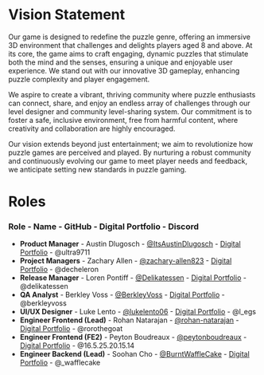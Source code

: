 # Vision Statement

Our game is designed to redefine the puzzle genre, offering an immersive 3D environment that challenges and delights players aged 8 and above. At its core, the game aims to craft engaging, dynamic puzzles that stimulate both the mind and the senses, ensuring a unique and enjoyable user experience. We stand out with our innovative 3D gameplay, enhancing puzzle complexity and player engagement.

We aspire to create a vibrant, thriving community where puzzle enthusiasts can connect, share, and enjoy an endless array of challenges through our level designer and community level-sharing system. Our commitment is to foster a safe, inclusive environment, free from harmful content, where creativity and collaboration are highly encouraged.

Our vision extends beyond just entertainment; we aim to revolutionize how puzzle games are perceived and played. By nurturing a robust community and continuously evolving our game to meet player needs and feedback, we anticipate setting new standards in puzzle gaming.

# Roles
### Role - Name - GitHub - Digital Portfolio - Discord
- **Product Manager** - Austin Dlugosch - [@ItsAustinDlugosch](https://github.com/ItsAustinDlugosch) - [Digital Portfolio](https://codermerlin.academy/users/austin-dlugosch/Digital%20Portfolio/index.html) - @ultra9711
- **Project Managers** - Zachary Allen - [@zachary-allen823](https://github.com/zachary-allen823) - [Digital Portfolio](https://codermerlin.academy/users/zachary-allen/Digital%20Portfolio/index.html) - @decheleron
- **Release Manager** - Loren Pontiff - [@Delikatessen](https://github.com/Delikatessen) - [Digital Portfolio](https://codermerlin.academy/users/loren-pontiff/Digital%20Portfolio/index.html) - @delikatessen
- **QA Analyst** - Berkley Voss - [@BerkleyVoss](https://github.com/BerkleyVoss) - [Digital Portfolio](https://codermerlin.academy/users/berkley-voss/Digital%20Portfolio/index.html) - @berkleyvoss
- **UI/UX Designer** - Luke Lento - [@lukelento06](https://github.com/lukelento06) - [Digital Portfolio](https://codermerlin.academy/users/luke-lento/Digital%20Portfolio/index.html) - @l_egs
- **Engineer Frontend (Lead)** - Rohan Natarajan - [@rohan-natarajan](https://github.com/rohan-natarajan) - [Digital Portfolio](https://codermerlin.academy/users/rohan-natarajan/Digital%20Portfolio/index.html) - @rorothegoat
- **Engineer Frontend (FE2)** - Peyton Boudreaux -  [@peytonboudreaux](https://github.com/peytonboudreaux)  - [Digital Portfolio](https://codermerlin.academy/users/peyton-boudreaux/Digital%20Portfolio/index.html) - @16.5.25.20.15.14
- **Engineer Backend (Lead)** - Soohan Cho - [@BurntWaffleCake](https://www.codermerlin.academy/users/soohan-cho/Digital%20Portfolio/index.html) - [Digital Portfolio](https://www.codermerlin.academy/users/soohan-cho/Digital%20Portfolio/index.html) - @_wafflecake

